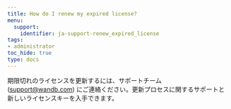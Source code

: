 ```yaml
---
title: How do I renew my expired license?
menu:
  support:
    identifier: ja-support-renew_expired_license
tags:
- administrator
toc_hide: true
type: docs
---
```


期限切れのライセンスを更新するには、サポートチーム (support@wandb.com) にご連絡ください。更新プロセスに関するサポートと新しいライセンスキーを入手できます。
